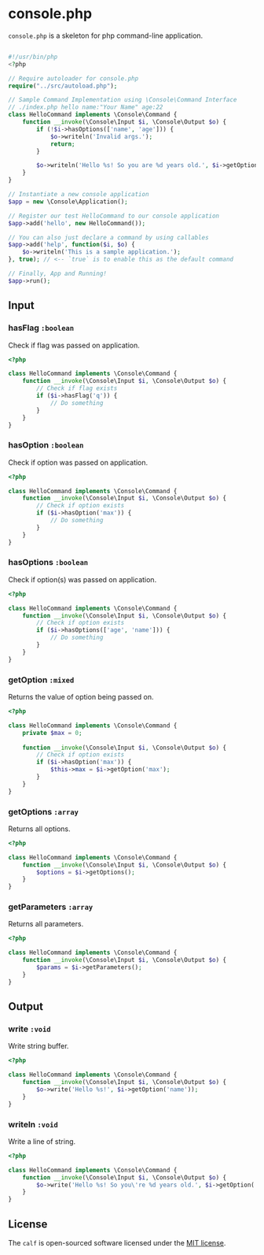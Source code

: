 # console.php
`console.php` is a skeleton for php command-line application.

```php

#!/usr/bin/php
<?php

// Require autoloader for console.php
require("../src/autoload.php");

// Sample Command Implementation using \Console\Command Interface
// ./index.php hello name:"Your Name" age:22
class HelloCommand implements \Console\Command {
    function __invoke(\Console\Input $i, \Console\Output $o) {
        if (!$i->hasOptions(['name', 'age'])) {
            $o->writeln('Invalid args.');
            return;
        }

        $o->writeln('Hello %s! So you are %d years old.', $i->getOption('name'), $i->getOption('age'));
    }
}

// Instantiate a new console application
$app = new \Console\Application();

// Register our test HelloCommand to our console application
$app->add('hello', new HelloCommand());

// You can also just declare a command by using callables
$app->add('help', function($i, $o) {
    $o->writeln('This is a sample application.');
}, true); // <-- `true` is to enable this as the default command

// Finally, App and Running!
$app->run();

```

## Input

### hasFlag `:boolean`
Check if flag was passed on application.

```php
<?php

class HelloCommand implements \Console\Command {
    function __invoke(\Console\Input $i, \Console\Output $o) {
        // Check if flag exists
        if ($i->hasFlag('q')) {
            // Do something
        }
    }
}

```

### hasOption `:boolean`
Check if option was passed on application.

```php
<?php

class HelloCommand implements \Console\Command {
    function __invoke(\Console\Input $i, \Console\Output $o) {
        // Check if option exists
        if ($i->hasOption('max')) {
            // Do something
        }
    }
}

```

### hasOptions `:boolean`
Check if option(s) was passed on application.

```php
<?php

class HelloCommand implements \Console\Command {
    function __invoke(\Console\Input $i, \Console\Output $o) {
        // Check if option exists
        if ($i->hasOptions(['age', 'name'])) {
            // Do something
        }
    }
}

```

### getOption `:mixed`
Returns the value of option being passed on.

```php
<?php

class HelloCommand implements \Console\Command {
    private $max = 0;
    
    function __invoke(\Console\Input $i, \Console\Output $o) {
        // Check if option exists
        if ($i->hasOption('max')) {
            $this->max = $i->getOption('max');
        }
    }
}

```

### getOptions `:array`
Returns all options.

```php
<?php

class HelloCommand implements \Console\Command {
    function __invoke(\Console\Input $i, \Console\Output $o) {
        $options = $i->getOptions();
    }
}

```

### getParameters `:array`
Returns all parameters.

```php
<?php

class HelloCommand implements \Console\Command {
    function __invoke(\Console\Input $i, \Console\Output $o) {
        $params = $i->getParameters();
    }
}

```

## Output

### write `:void`
Write string buffer.

```php
<?php

class HelloCommand implements \Console\Command {
    function __invoke(\Console\Input $i, \Console\Output $o) {
        $o->write('Hello %s!', $i->getOption('name'));
    }
}

```

### writeln `:void`
Write a line of string.

```php
<?php

class HelloCommand implements \Console\Command {
    function __invoke(\Console\Input $i, \Console\Output $o) {
        $o->write('Hello %s! So you\'re %d years old.', $i->getOption('name'), $i->getOption('age'));
    }
}

```

## License

The `calf` is open-sourced software licensed under the [MIT license](http://opensource.org/licenses/MIT).
